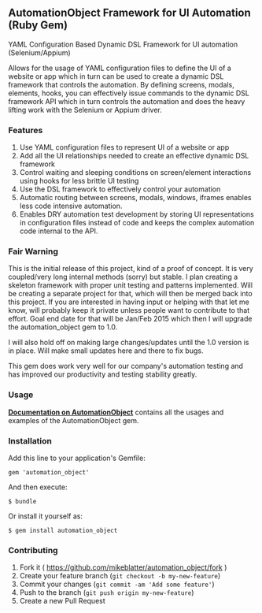 ## AutomationObject Framework for UI Automation (Ruby Gem)

YAML Configuration Based Dynamic DSL Framework for UI automation (Selenium/Appium)

Allows for the usage of YAML configuration files to define the UI of a website or app which in turn can be used to create
a dynamic DSL framework that controls the automation.  By defining screens, modals, elements, hooks, you can effectively
issue commands to the dynamic DSL framework API which in turn controls the automation and does the heavy lifting work with the
Selenium or Appium driver.

### Features

1. Use YAML configuration files to represent UI of a website or app
2. Add all the UI relationships needed to create an effective dynamic DSL framework
3. Control waiting and sleeping conditions on screen/element interactions using hooks for less brittle UI testing
4. Use the DSL framework to effectively control your automation
5. Automatic routing between screens, modals, windows, iframes enables less code intensive automation.
6. Enables DRY automation test development by storing UI representations in configuration files instead of code and
keeps the complex automation code internal to the API.

### Fair Warning

This is the initial release of this project, kind of a proof of concept.  It is very coupled/very long internal methods (sorry) but stable.
I plan creating a skeleton framework with proper unit testing and patterns implemented.  Will be creating a separate project
for that, which will then be merged back into this project.  If you are interested in having input or helping with that let me know,
will probably keep it private unless people want to contribute to that effort.  Goal end date for that will be Jan/Feb 2015
which then I will upgrade the automation_object gem to 1.0.

I will also hold off on making large changes/updates until the 1.0 version is in place.  Will make small updates
here and there to fix bugs.

This gem does work very well for our company's automation testing and has improved our productivity and
testing stability greatly.

### Usage

__[Documentation on AutomationObject](docs/README.md)__ contains all the usages and examples of the AutomationObject gem.

### Installation

Add this line to your application's Gemfile:

    gem 'automation_object'

And then execute:

    $ bundle

Or install it yourself as:

    $ gem install automation_object

### Contributing

1. Fork it ( https://github.com/mikeblatter/automation_object/fork )
2. Create your feature branch (`git checkout -b my-new-feature`)
3. Commit your changes (`git commit -am 'Add some feature'`)
4. Push to the branch (`git push origin my-new-feature`)
5. Create a new Pull Request